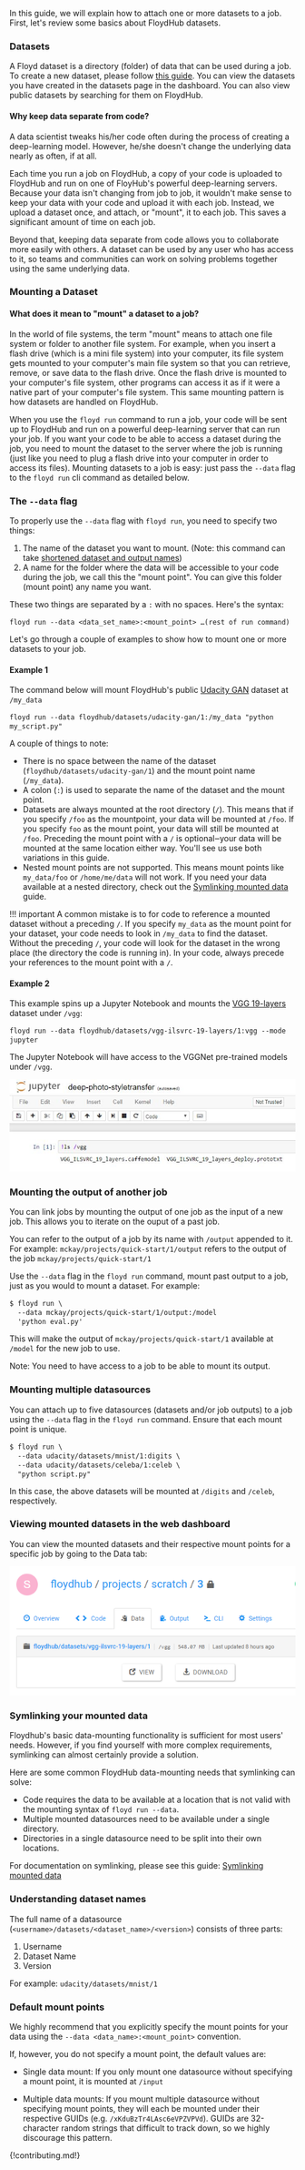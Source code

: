In this guide, we will explain how to attach one or more datasets to a job.
First, let's review some basics about FloydHub datasets.

### Datasets

A Floyd dataset is a directory (folder) of data that can be used during a
job. To create a new dataset, please follow
[this guide](../basics/create_new/#create-a-new-dataset). You can view the
datasets you have created in the datasets page in the dashboard. You can also
view public datasets by searching for them on FloydHub.

#### Why keep data separate from code?

A data scientist tweaks his/her code often during the process of creating a
deep-learning model. However, he/she doesn't change the underlying data nearly
as often, if at all.

Each time you run a job on FloydHub, a copy of your code is uploaded to
FloydHub and run on one of FloyHub's powerful deep-learning servers. Because
your data isn't changing from job to job, it wouldn't make sense to keep your
data with your code and upload it with each job. Instead, we upload a
dataset once, and attach, or "mount", it to each job. This saves a
significant amount of time on each job.

Beyond that, keeping data separate from code allows you to collaborate more
easily with others. A dataset can be used by any user who has access to it, so
teams and communities can work on solving problems together using the same
underlying data.

### Mounting a Dataset

#### What does it mean to "mount" a dataset to a job?
In the world of file systems, the term "mount" means to attach one file system
or folder to another file system. For example, when you insert a flash drive
(which is a mini file system) into your computer, its file system gets mounted
to your computer's main file system so that you can retrieve, remove, or save
data to the flash drive. Once the flash drive is mounted to your computer's
file system, other programs can access it as if it were a native part of your
computer's file system. This same mounting pattern is how datasets are handled
on FloydHub.

When you use the `floyd run` command to run a job, your code will be sent up to
FloydHub and run on a powerful deep-learning server that can run your job. If
you want your code to be able to access a dataset during the job, you need to
mount the dataset to the server where the job is running (just like you need to
plug a flash drive into your computer in order to access its files). Mounting
datasets to a job is easy: just pass the `--data` flag to the `floyd run` cli
command as detailed below.

### The `--data` flag

To properly use the `--data` flag with `floyd run`, you need to specify two
things:

  1. The name of the dataset you want to mount. (Note: this command can take [shortened dataset and output names](../shortnames))
  2. A name for the folder where the data will be
  accessible to your code during the job, we call this the "mount point". You
  can give this folder (mount point) any name you want.

These two things are separated by a `:` with no spaces. Here's the syntax:

```
floyd run --data <data_set_name>:<mount_point> …(rest of run command)
```

Let's go through a couple of examples to show how to mount one or more datasets to your job.

#### Example 1

The command below will mount FloydHub's public
[Udacity GAN](https://www.floydhub.com/floydhub/datasets/udacity-gan/1)
 dataset at `/my_data`
```
floyd run --data floydhub/datasets/udacity-gan/1:/my_data "python my_script.py"
```

A couple of things to note:

  - There is no space between the name of the dataset
    (`floydhub/datasets/udacity-gan/1`) and the mount point name (`/my_data`).
  - A colon (`:`) is used to separate the name of the dataset and the
    mount point.
  - Datasets are always mounted at the root directory (`/`). This means that if
    you specify `/foo` as the mountpoint, your data will be mounted at `/foo`.
    If you specify `foo` as the mount point, your data will still be mounted
    at `/foo`. Preceding the mount point with a `/` is optional‒your data will
    be mounted at the same location either way. You'll see us use both
    variations in this guide.
  - Nested mount points are not supported. This means mount points like
    `my_data/foo` or `/home/me/data` will not work. If you need your data
    available at a nested directory, check out the [Symlinking mounted
    data](./symlink_mounted_data) guide.

!!! important
    A common mistake is to for code to reference a mounted dataset without a
    preceding `/`. If you specify `my_data` as the mount point for your
    dataset, your code needs to look in `/my_data` to find the dataset. Without
    the preceding `/`, your code will look for the dataset in the wrong place
    (the directory the code is running in). In your code, always precede your
    references to the mount point with a `/`.

#### Example 2

This example spins up a Jupyter Notebook and mounts the
[VGG 19-layers](https://www.floydhub.com/floydhub/datasets/vgg-ilsvrc-19-layers/1)
dataset under `/vgg`:
```
floyd run --data floydhub/datasets/vgg-ilsvrc-19-layers/1:vgg --mode jupyter
```
The Jupyter Notebook will have access to the VGGNet pre-trained models under
`/vgg`.

![Mounted Data](../../img/mounted_data.jpg)

### Mounting the output of another job
You can link jobs by mounting the output of one job as the input of a new job.
This allows you to iterate on the ouput of a past job.

You can refer to the output of a job by its name with `/output` appended to it.
For example: `mckay/projects/quick-start/1/output` refers to
the output of the job `mckay/projects/quick-start/1`

Use the `--data` flag in the `floyd run` command, mount past output to a job,
just as you would to mount a dataset. For example:

```
$ floyd run \
  --data mckay/projects/quick-start/1/output:/model
  'python eval.py'
```

This will make the output of `mckay/projects/quick-start/1`
available at `/model` for the new job to use.

Note: You need to have access to a job to be able to mount its output.

### Mounting multiple datasources
You can attach up to five datasources (datasets and/or job outputs) to a job
using the `--data` flag in the `floyd run` command. Ensure that each mount
point is unique.

```
$ floyd run \
  --data udacity/datasets/mnist/1:digits \
  --data udacity/datasets/celeba/1:celeb \
  "python script.py"
```

In this case, the above datasets will be mounted at `/digits` and `/celeb`,
respectively.

### Viewing mounted datasets in the web dashboard

You can view the mounted datasets and their respective mount points for a
specific job by going to the Data tab:

![Data Mounts](../../img/job_data_view.jpg)

### Symlinking your mounted data

Floydhub's basic data-mounting functionality is sufficient for most users'
needs. However, if you find yourself with more complex requirements, symlinking
can almost certainly provide a solution.

Here are some common FloydHub data-mounting needs that symlinking can solve:

  - Code requires the data to be available at a location that is not valid with
    the mounting syntax of `floyd run --data`.
  - Multiple mounted datasources need to be available under a single directory.
  - Directories in a single datasource need to be split into their own
    locations.

For documentation on symlinking, please see this guide: [Symlinking mounted
data](./symlink_mounted_data)

### Understanding dataset names

The full name of a datasource (`<username>/datasets/<dataset_name>/<version>`)
consists of three parts:

  1. Username
  2. Dataset Name
  3. Version

For example: `udacity/datasets/mnist/1`

### Default mount points

We highly recommend that you explicitly specify the mount points for your data
using the `--data <data_name>:<mount_point>` convention.

If, however, you do not specify a mount point, the default values are:

- Single data mount: If you only mount one datasource without specifying a
  mount point, it is mounted at `/input`

- Multiple data mounts: If you mount multiple datasource without specifying
  mount points, they will each be mounted under their respective GUIDs (e.g.
  `/xKduBzTr4LAsc6eVPZVPVd`). GUIDs are 32-character random strings that
  difficult to track down, so we highly discourage this pattern.

{!contributing.md!}

